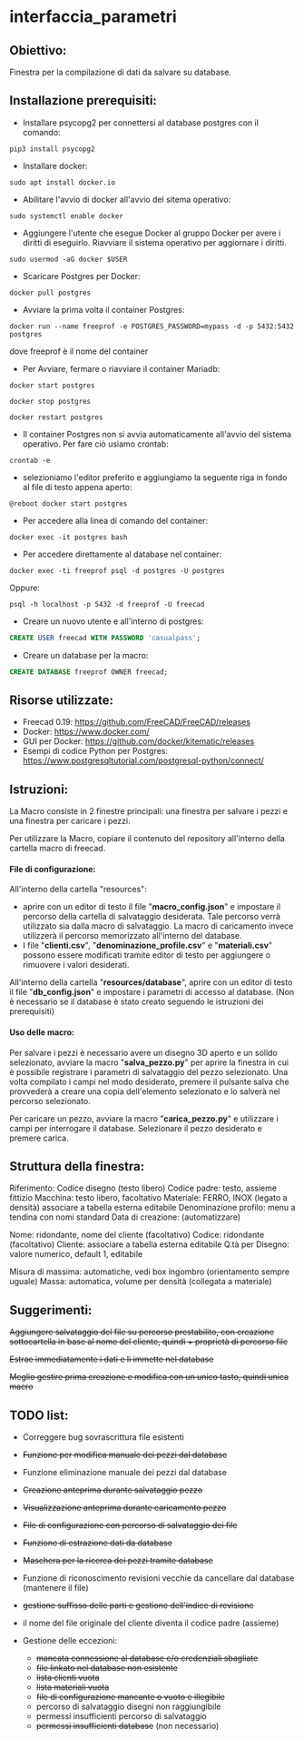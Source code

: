 # interfaccia_parametri

## Obiettivo:

Finestra per la compilazione di dati da salvare su database.

## Installazione prerequisiti:


- Installare psycopg2 per connettersi al database postgres con il comando:
```shell
pip3 install psycopg2
```
- Installare docker:
```shell
sudo apt install docker.io
```
- Abilitare l'avvio di docker all'avvio del sitema operativo:
```shell
sudo systemctl enable docker
```
- Aggiungere l'utente che esegue Docker al gruppo Docker per avere i diritti di eseguirlo. Riavviare il sistema operativo per aggiornare i diritti.
```shell
sudo usermod -aG docker $USER
```
- Scaricare Postgres per Docker:
```shell
docker pull postgres
```
- Avviare la prima volta il container Postgres:
```shell
docker run --name freeprof -e POSTGRES_PASSWORD=mypass -d -p 5432:5432 postgres
```
dove freeprof è il nome del container
- Per Avviare, fermare o riavviare il container Mariadb:
```shell
docker start postgres
```
```shell
docker stop postgres
```
```shell
docker restart postgres
```
- Il container Postgres non si avvia automaticamente all'avvio del sistema operativo. Per fare ciò usiamo crontab:
```shell
crontab -e
```
- selezioniamo l'editor preferito e aggiungiamo la seguente riga in fondo al file di testo appena aperto:
```text
@reboot docker start postgres
```
- Per accedere alla linea di comando del container:
```shell
docker exec -it postgres bash
```
- Per accedere direttamente al database nel container: 
```shell
docker exec -ti freeprof psql -d postgres -U postgres
```
Oppure: 
```shell
psql -h localhost -p 5432 -d freeprof -U freecad
```
- Creare un nuovo utente e all'interno di postgres: 
```sql
CREATE USER freecad WITH PASSWORD 'casualpass';
```
- Creare un database per la macro:
```sql
CREATE DATABASE freeprof OWNER freecad;
```
## Risorse utilizzate:

- Freecad 0.19: https://github.com/FreeCAD/FreeCAD/releases
- Docker: https://www.docker.com/
- GUI per Docker: https://github.com/docker/kitematic/releases 
- Esempi di codice Python per Postgres: https://www.postgresqltutorial.com/postgresql-python/connect/

## Istruzioni:

La Macro consiste in 2 finestre principali: una finestra per salvare i pezzi e una finestra per caricare i pezzi.

Per utilizzare la Macro, copiare il contenuto del repository all'interno della cartella macro di freecad.

#### File di configurazione:

All'interno della cartella "resources":
- aprire con un editor di testo il file "**macro_config.json**" e impostare il percorso della cartella di salvataggio desiderata. Tale percorso verrà utilizzato sia dalla macro di salvataggio. La macro di caricamento invece utilizzerà il percorso memorizzato all'interno del database.
- I file "**clienti.csv**", "**denominazione_profile.csv**" e "**materiali.csv**" possono essere modificati tramite editor di testo per aggiungere o rimuovere i valori desiderati.

All'interno della cartella "**resources/database**", aprire con un editor di testo il file "**db_config.json**" e impostare i parametri di accesso al database. (Non è necessario se il database è stato creato seguendo le istruzioni dei prerequisiti)

#### Uso delle macro:
Per salvare i pezzi è necessario avere un disegno 3D aperto e un solido selezionato, avviare la macro "**salva_pezzo.py**" per aprire la finestra in cui è possibile registrare i parametri di salvataggio del pezzo selezionato. Una volta compilato i campi nel modo desiderato, premere il pulsante salva che provvederà a creare una copia dell'elemento selezionato e lo salverà nel percorso selezionato.

Per caricare un pezzo, avviare la macro "**carica_pezzo.py**" e utilizzare i campi per interrogare il database. Selezionare il pezzo desiderato e premere carica.

## Struttura della finestra:

Riferimento: Codice disegno (testo libero)
Codice padre: testo, assieme fittizio
Macchina: testo libero, facoltativo
Materiale: FERRO, INOX (legato a densità) associare a tabella esterna editabile
Denominazione profilo: menu a tendina con nomi standard
Data di creazione: (automatizzare)

Nome: ridondante, nome del cliente (facoltativo)
Codice: ridondante (facoltativo)
Cliente: associare a tabella esterna editabile
Q.tà per Disegno: valore numerico, default 1, editabile

Misura di massima: automatiche, vedi box ingombro (orientamento sempre uguale)
Massa: automatica, volume per densità (collegata a materiale)

## Suggerimenti:

~~Aggiungere salvataggio del file su percorso prestabilito, con creazione sottocartella in base al nome del cliente, quindi + proprietà di percorso file~~

~~Estrae immediatamente i dati e li immette nel database~~

~~Meglio gestire prima creazione e modifica con un unico tasto, quindi unica macro~~

## TODO list:

- Correggere bug sovrascrittura file esistenti
- ~~Funzione per modifica manuale dei pezzi dal database~~
- Funzione eliminazione manuale dei pezzi dal database
- ~~Creazione anteprima durante salvataggio pezzo~~
- ~~Visualizzazione anteprima durante caricamento pezzo~~

- ~~File di configurazione con percorso di salvataggio dei file~~
- ~~Funzione di estrazione dati da database~~
- ~~Maschera per la ricerca dei pezzi tramite database~~
- Funzione di riconoscimento revisioni vecchie da cancellare dal database (mantenere il file)
- ~~gestione suffisso delle parti e gestione dell'indice di revisione~~
- il nome del file originale del cliente diventa il codice padre (assieme)
- Gestione delle eccezioni:
    - ~~mancata connessione al database e/o credenziali sbagliate~~
    - ~~file linkato nel database non esistente~~
    - ~~lista clienti vuota~~
    - ~~lista materiali vuota~~
    - ~~file di configurazione mancante o vuoto e illegibile~~
    - percorso di salvataggio disegni non raggiungibile
    - permessi insufficienti percorso di salvataggio
    - ~~permessi insufficienti database~~ (non necessario)
